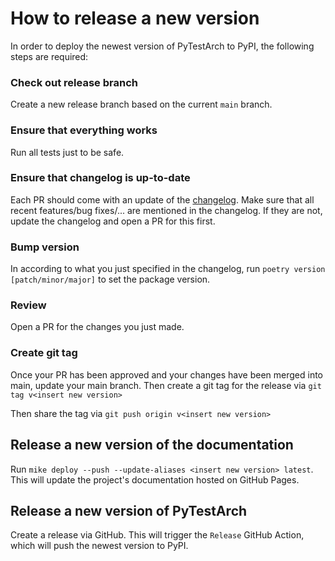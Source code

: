 # How to release a new version
In order to deploy the newest version of PyTestArch to PyPI, the following steps are required:


### Check out release branch
Create a new release branch based on the current `main` branch.


### Ensure that everything works
Run all tests just to be safe.


### Ensure that changelog is up-to-date
Each PR should come with an update of the [changelog](docs/changelog.md). Make sure that all recent features/bug fixes/...
are mentioned in the changelog. If they are not, update the changelog and open a PR for this first.


### Bump version
In according to what you just specified in the changelog, run
`poetry version [patch/minor/major]`
to set the package version.


### Review
Open a PR for the changes you just made.


### Create git tag
Once your PR has been approved and your changes have been merged into main, update your main branch.
Then create a git tag for the release via
`git tag v<insert new version>`

Then share the tag via
`git push origin v<insert new version>`


## Release a new version of the documentation
Run `mike deploy --push --update-aliases <insert new version> latest`. This will update the project's documentation 
hosted on GitHub Pages.


## Release a new version of PyTestArch
Create a release via GitHub. This will trigger the `Release` GitHub Action, which will push the newest version to PyPI.
